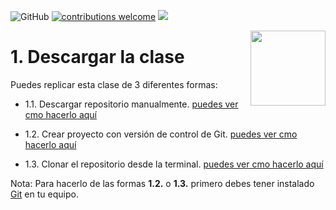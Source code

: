 ![GitHub](https://img.shields.io/github/license/taller-R/clase_1) [![contributions welcome](https://img.shields.io/badge/contributions-welcome-brightgreen.svg?style=flat)](https://github.com/taller-R/clase_1/issues) ![](https://img.shields.io/github/followers/taller-R?style=social)

<img src="https://avatars0.githubusercontent.com/u/69440432?s=400&u=96b3e58c713578b563d5c3d3c259f34965ac8e33&v=4" align="right" width=120 height=120 alt="" />

# 1. Descargar la clase

Puedes replicar esta clase de 3 diferentes formas:

- 1.1. Descargar repositorio manualmente. [puedes ver cmo hacerlo aquí](https://raw.githubusercontent.com/taller-R/clase_1/master/help/pics/download.gif)

- 1.2. Crear proyecto con versión de control de Git. [puedes ver cmo hacerlo aquí](https://raw.githubusercontent.com/taller-R/clase_1/master/help/pics/crear_proyecto.gif)

- 1.3. Clonar el repositorio desde la terminal. [puedes ver cmo hacerlo aquí](https://raw.githubusercontent.com/taller-R/clase_1/master/help/pics/terminal.gif)

Nota: Para hacerlo de las formas **1.2.** o **1.3.** primero debes tener instalado [Git](https://git-scm.com/downloads) en tu equipo.


